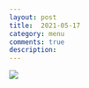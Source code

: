 ```yaml
---
layout: post
title:  2021-05-17
category: menu
comments: true
description: 
---
```


![]({{site.baseurl}}/assets/menu/{{page.title}}.png)